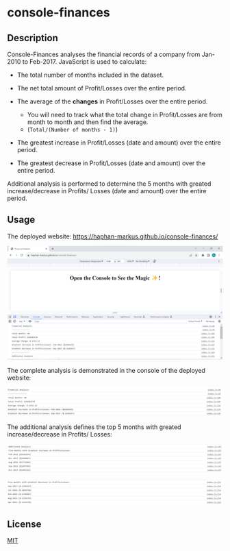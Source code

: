 # console-finances

## Description
Console-Finances analyses the financial records of a company from Jan-2010 to Feb-2017. JavaScript is used to calculate:
* The total number of months included in the dataset.

* The net total amount of Profit/Losses over the entire period.

* The average of the **changes** in Profit/Losses over the entire period.
  * You will need to track what the total change in Profit/Losses are from month to month and then find the average.
  * (`Total/(Number of months - 1)`)

* The greatest increase in Profit/Losses (date and amount) over the entire period.

* The greatest decrease in Profit/Losses (date and amount) over the entire period.

Additional analysis is performed to determine the 5 months with greated increase/decrease in Profits/ Losses (date and amount) over the entire period.

## Usage
The deployed website: https://haphan-markus.github.io/console-finances/

![Alt text](./screenshots/image3.png)

The complete analysis is demonstrated in the console of the deployed website: 

![Alt text](./screenshots/image.png)

The additional analysis defines the top 5 months with greated increase/decrease in Profits/ Losses:

![Alt text](./screenshots/image1.png)

![Alt text](./screenshots/image2.png)
## License

[MIT](https://choosealicense.com/licenses/mit/)